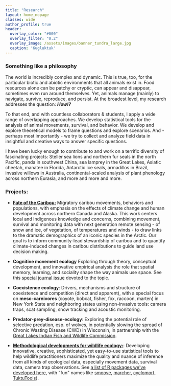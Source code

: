 ```yaml
---
title: "Research"
layout: home_nopage
classes: wide
author_profile: true
header:
  overlay_color: "#000"
  overlay_filter: "0.2"
  overlay_image: /assets/images/banner_tundra_large.jpg
  caption: 'Kugluktuk'
---
```

  
### Something like a philosophy  
  
The world is incredibly complex and dynamic. This is true, too, for the particular biotic and abiotic environments that all animals exist in.  Food resources alone can be patchy or cryptic, can appear and disappear, sometimes even run around themselves.  Yet, animals manage (mainly) to navigate, survive, reproduce, and persist.  At the broadest level, my research addresses the question: ***How!?***

To that end, and with countless collaborators & students, I apply a wide range of overlapping approaches.  We develop statistical tools for the analysis of animal movements, survival, and behavior.  We develop and explore theoretical models to frame questions and explore scenarios.  And - perhaps most importantly - we try to collect and analyze field data in insightful and creative ways to answer specific questions. 

I have been lucky enough to contribute to and work on a terrific diversity of fascinating projects: Steller sea lions and northern fur seals in the north Pacific, panda in southwest China, sea lamprey in the Great Lakes, Asiatic cheetah, manatee in Florida, Antarctic ice seals, armadillos in Brazil, invasive willows in Australia, continental-scaled analysis of plant phenology across northern Eurasia, and more and more and more.

### Projects:

- [**Fate of the Caribou:**](https://fateofthecaribou.esf.edu)  Migratory caribou movements, behaviors and populations, with emphasis on the effects of climate change and human development across northern Canada and Alaska.   This work centers local and Indigenous knowledge and concerns, combining movement, survival and monitoring data with next generation remote sensing - of snow and ice, of vegetation, of temperatures and winds - to draw links to the dramatic demographics of an iconic species in the Arctic. Our goal is to inform community-lead stewardship of caribou and to quantify climate-induced changes in caribou distributions to guide land use decision making. 

- **Cognitive movement ecology**  Exploring through theory, conceptual development, and innovative empirical analysis the role that spatial memory, learning, and sociality shape the way animals use space. See this [special journal issue](https://www.frontiersin.org/research-topics/16075/cognitive-movement-ecology/magazine) devoted to the topic. 

- **Coexistence ecology**: Drivers, mechanisms and structure of coexistence and competition (direct and apparent), with a special focus on **meso-carnivores** (coyote, bobcat, fisher, fox, raccoon, marten) in New York State and neighboring states using non-invasive tools: camera traps, scat sampling, snow tracking and acoustic monitoring.

- **Predator-prey-disease-ecology**: Exploring the potential role of selective predation, esp. of wolves, in potentially slowing the spread of Chronic Wasting Disease (CWD) in Wisconsin, in partnership with the [Great Lakes Indian Fish and Wildlife Commission](https://glifwc.org/). 

- [**Methodological developments for wildlife ecology:**](https://eligurarie.github.io/MovementEcologyBook/): Developing innovative, creative, sophisticated, yet easy-to-use statistical tools to help wildlife practitioners maximize the quality and nuance of inference from all kinds of ecological data, especially movement data, survival data, camera trap observations.  See [a list of R packages we've developed here](../Rpackages/), with "fun" names like [smoove](https://github.com/eligurarie/smoove), [marcher](https://github.com/eligurarie/marcher), [cyclomort](https://github.com/eligurarie/cyclomort), [TuktuTools](https://github.com/ocouriot/TuktuTools)).

